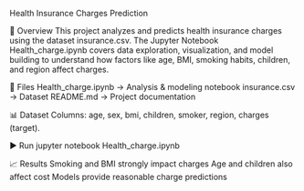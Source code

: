 Health Insurance Charges Prediction

📌 Overview
This project analyzes and predicts health insurance charges using the dataset insurance.csv.
The Jupyter Notebook Health_charge.ipynb covers data exploration, visualization, 
and model building to understand how factors like age, BMI, smoking habits, children, 
and region affect charges.

📂 Files
Health_charge.ipynb → Analysis & modeling notebook
insurance.csv → Dataset
README.md → Project documentation

📊 Dataset
Columns: age, sex, bmi, children, smoker, region, charges (target).

▶️ Run
jupyter notebook Health_charge.ipynb

📈 Results
Smoking and BMI strongly impact charges
Age and children also affect cost
Models provide reasonable charge predictions
